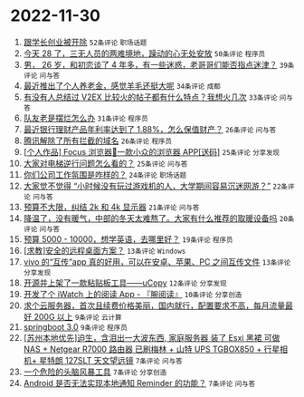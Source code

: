 # 2022-11-30

1. [跟学长创业被开除](https://www.v2ex.com/t/899021) `52条评论` `职场话题`
1. [今天 28 了，三无人员的两难境地，躁动的心无处安放](https://www.v2ex.com/t/898993) `50条评论` `程序员`
1. [男， 26 岁，和初恋谈了 4 年多，有一些迷惑，老哥哥们能否指点迷津？](https://www.v2ex.com/t/899026) `39条评论` `问与答`
1. [最近推出了个人养老金，感觉羊毛还挺大呢](https://www.v2ex.com/t/898978) `34条评论` `成都`
1. [有没有人总结过 V2EX 比较火的帖子都有什么特点？我想火几次](https://www.v2ex.com/t/898972) `33条评论` `问与答`
1. [队友老是摆烂怎么办](https://www.v2ex.com/t/899005) `31条评论` `程序员`
1. [最近银行理财产品年利率达到了 1.88%，怎么保值财产？](https://www.v2ex.com/t/898992) `26条评论` `问与答`
1. [腾讯解除了所有拦截的域名](https://www.v2ex.com/t/898953) `26条评论` `程序员`
1. [[个人作品] Focus 浏览器🚀一款小众的浏览器 APP[送码]](https://www.v2ex.com/t/899004) `25条评论` `分享发现`
1. [大家对电梯逆行问题怎么看的？](https://www.v2ex.com/t/898988) `25条评论` `问与答`
1. [你们公司工作氛围是咋样的？](https://www.v2ex.com/t/898960) `24条评论` `职场话题`
1. [大家觉不觉得 “小时候没有玩过游戏机的人，大学期间容易沉迷网游？”](https://www.v2ex.com/t/899036) `22条评论` `问与答`
1. [预算不大限，纠结 2k 和 4k 显示器](https://www.v2ex.com/t/898969) `21条评论` `问与答`
1. [降温了，没有暖气，中部的冬天太难熬了。大家有什么推荐的取暖设备吗](https://www.v2ex.com/t/898989) `20条评论` `问与答`
1. [预算 5000 - 10000，想学英语，去哪里好？](https://www.v2ex.com/t/898974) `19条评论` `程序员`
1. [[求教]安全的远程桌面方案？](https://www.v2ex.com/t/899032) `13条评论` `Windows`
1. [vivo 的“互传”app 真的好用，可以在安卓、苹果、PC 之间互传文件](https://www.v2ex.com/t/899010) `13条评论` `分享发现`
1. [开源并上架了一款粘贴板工具——uCopy](https://www.v2ex.com/t/898977) `12条评论` `分享发现`
1. [开发了个 iWatch 上的阅读 App - 『腕阅读』](https://www.v2ex.com/t/898956) `10条评论` `分享创造`
1. [求个云服务器，首次且续费价格美丽，国内就行，配置要求不高，每月流量最好 200G 以上](https://www.v2ex.com/t/898982) `9条评论` `云计算`
1. [springboot 3.0](https://www.v2ex.com/t/898968) `9条评论` `程序员`
1. [[苏州本地优先]迫生，含泪出一大波东西, 家庭服务器 装了 Esxi 黑裙 可做 NAS + Netgear R7000 路由器 已刷梅林 + 山特 UPS TGBOX850 + 行星相机+ 星特朗 127SLT 天文望远镜](https://www.v2ex.com/t/899015) `7条评论` `问与答`
1. [一个危险的头脑风暴工具](https://www.v2ex.com/t/899011) `7条评论` `分享创造`
1. [Android 是否无法实现本地通知 Reminder 的功能？](https://www.v2ex.com/t/898986) `7条评论` `问与答`
